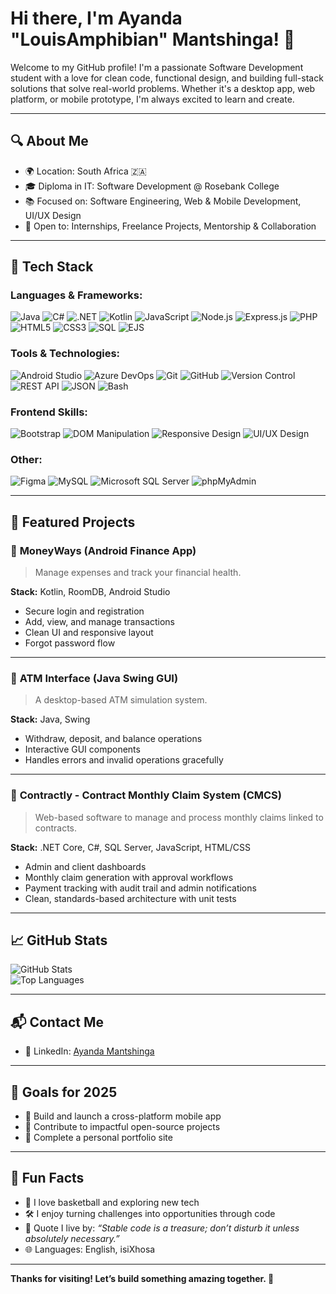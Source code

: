 # Hi there, I'm Ayanda "LouisAmphibian" Mantshinga! 👋

Welcome to my GitHub profile! I'm a passionate Software Development student with a love for clean code, functional design, and building full-stack solutions that solve real-world problems. Whether it's a desktop app, web platform, or mobile prototype, I'm always excited to learn and create.

---

## 🔍 About Me

- 🌍 Location: South Africa 🇿🇦  
- 🎓 Diploma in IT: Software Development @ Rosebank College  
- 📚 Focused on: Software Engineering, Web & Mobile Development, UI/UX Design  
- 💼 Open to: Internships, Freelance Projects, Mentorship & Collaboration  

---

## 🧰 Tech Stack

### Languages & Frameworks:
![Java](https://img.shields.io/badge/Java-ED8B00?style=for-the-badge&logo=java&logoColor=white)
![C#](https://img.shields.io/badge/C%23-68217A?style=for-the-badge&logo=c-sharp&logoColor=white)
![.NET](https://img.shields.io/badge/.NET-512BD4?style=for-the-badge&logo=dotnet&logoColor=white)
![Kotlin](https://img.shields.io/badge/Kotlin-0095D5?style=for-the-badge&logo=kotlin&logoColor=white)
![JavaScript](https://img.shields.io/badge/JavaScript-F7DF1E?style=for-the-badge&logo=javascript&logoColor=black)
![Node.js](https://img.shields.io/badge/Node.js-339933?style=for-the-badge&logo=node.js&logoColor=white)
![Express.js](https://img.shields.io/badge/Express.js-000000?style=for-the-badge&logo=express&logoColor=white)
![PHP](https://img.shields.io/badge/PHP-777BB4?style=for-the-badge&logo=php&logoColor=white)
![HTML5](https://img.shields.io/badge/HTML5-E34F26?style=for-the-badge&logo=html5&logoColor=white)
![CSS3](https://img.shields.io/badge/CSS3-1572B6?style=for-the-badge&logo=css3&logoColor=white)
![SQL](https://img.shields.io/badge/SQL-4479A1?style=for-the-badge&logo=postgresql&logoColor=white)
![EJS](https://img.shields.io/badge/EJS-6A6978?style=for-the-badge&logo=javascript&logoColor=white)

### Tools & Technologies:
![Android Studio](https://img.shields.io/badge/Android%20Studio-3DDC84?style=for-the-badge&logo=android-studio&logoColor=white)
![Azure DevOps](https://img.shields.io/badge/Azure%20DevOps-0078D7?style=for-the-badge&logo=azure-devops&logoColor=white)
![Git](https://img.shields.io/badge/Git-F05032?style=for-the-badge&logo=git&logoColor=white)
![GitHub](https://img.shields.io/badge/GitHub-181717?style=for-the-badge&logo=github&logoColor=white)
![Version Control](https://img.shields.io/badge/Version%20Control-DD0031?style=for-the-badge&logo=git&logoColor=white)
![REST API](https://img.shields.io/badge/REST%20API-00599C?style=for-the-badge&logo=postman&logoColor=white)
![JSON](https://img.shields.io/badge/JSON-000000?style=for-the-badge&logo=json&logoColor=white)
![Bash](https://img.shields.io/badge/Bash-4EAA25?style=for-the-badge&logo=gnubash&logoColor=white)

### Frontend Skills:
![Bootstrap](https://img.shields.io/badge/Bootstrap-7952B3?style=for-the-badge&logo=bootstrap&logoColor=white)
![DOM Manipulation](https://img.shields.io/badge/DOM--Manipulation-blue?style=for-the-badge)
![Responsive Design](https://img.shields.io/badge/Responsive%20Design-009688?style=for-the-badge&logo=css3&logoColor=white)
![UI/UX Design](https://img.shields.io/badge/UI%2FUX-Design-f76c6c?style=for-the-badge&logo=figma&logoColor=white)

### Other:
![Figma](https://img.shields.io/badge/Figma-F24E1E?style=for-the-badge&logo=figma&logoColor=white)
![MySQL](https://img.shields.io/badge/MySQL-4479A1?style=for-the-badge&logo=mysql&logoColor=white)
![Microsoft SQL Server](https://img.shields.io/badge/SQL%20Server-CC2927?style=for-the-badge&logo=microsoftsqlserver&logoColor=white)
![phpMyAdmin](https://img.shields.io/badge/phpMyAdmin-6c78af?style=for-the-badge)


---

## 🚀 Featured Projects

### 💸 **MoneyWays (Android Finance App)**
> Manage expenses and track your financial health.

**Stack:** Kotlin, RoomDB, Android Studio  
- Secure login and registration  
- Add, view, and manage transactions  
- Clean UI and responsive layout  
- Forgot password flow  

---

### 🏧 **ATM Interface (Java Swing GUI)**
> A desktop-based ATM simulation system.

**Stack:** Java, Swing  
- Withdraw, deposit, and balance operations  
- Interactive GUI components  
- Handles errors and invalid operations gracefully  

---

### 📝 **Contractly - Contract Monthly Claim System (CMCS)**
> Web-based software to manage and process monthly claims linked to contracts.

**Stack:** .NET Core, C#, SQL Server, JavaScript, HTML/CSS  
- Admin and client dashboards  
- Monthly claim generation with approval workflows
- Payment tracking with audit trail and admin notifications
- Clean, standards-based architecture with unit tests

---

## 📈 GitHub Stats

![GitHub Stats](https://github-readme-stats.vercel.app/api?username=LouisAmphibian&show_icons=true&theme=tokyonight)  
![Top Languages](https://github-readme-stats.vercel.app/api/top-langs/?username=LouisAmphibian&layout=compact&theme=tokyonight)

---

## 📬 Contact Me

- 💼 LinkedIn: [Ayanda Mantshinga](https://www.linkedin.com/in/mrmantshinga/) 

---

## 🎯 Goals for 2025
 
- 🔹 Build and launch a cross-platform mobile app  
- 🔹 Contribute to impactful open-source projects  
- 🔹 Complete a personal portfolio site  

---

## 🧠 Fun Facts

- 🏀 I love basketball and exploring new tech  
- 🛠️ I enjoy turning challenges into opportunities through code  
- 💬 Quote I live by: _“Stable code is a treasure; don’t disturb it unless absolutely necessary.”_  
- 🌐 Languages: English, isiXhosa  

---

**Thanks for visiting! Let’s build something amazing together. 🙌**
